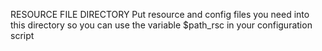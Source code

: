  RESOURCE FILE DIRECTORY
 Put resource and config files you need into this directory so you can use the variable $path_rsc in your configuration script
